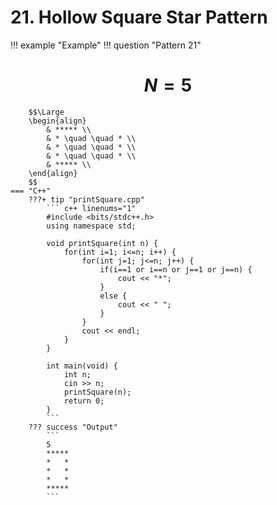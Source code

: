 # 21. Hollow Square Star Pattern

!!! example "Example"
    !!! question "Pattern 21"
        <h1 align="center">$N = 5$</h1>

        $$\Large
        \begin{align}
            & ***** \\
            & * \quad \quad * \\
            & * \quad \quad * \\
            & * \quad \quad * \\
            & ***** \\
        \end{align}
        $$
    === "C++"
        ???+ tip "printSquare.cpp"
            ``` c++ linenums="1"
            #include <bits/stdc++.h>
            using namespace std;

            void printSquare(int n) {
                for(int i=1; i<=n; i++) {
                    for(int j=1; j<=n; j++) {
                        if(i==1 or i==n or j==1 or j==n) {
                            cout << "*";
                        } 
                        else {
                            cout << " ";
                        }
                    }
                    cout << endl;
                }
            }

            int main(void) {
                int n;
                cin >> n;
                printSquare(n);
                return 0;
            }
            ```
        ??? success "Output"
            ```
            5
            *****
            *   *
            *   *
            *   *
            *****
            ```
